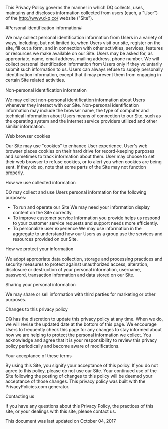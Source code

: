 This Privacy Policy governs the manner in which DQ collects, uses, maintains and discloses information collected from users (each, a "User") of the http://www.d-q.co/ website ("Site").

#Personal identification information#

We may collect personal identification information from Users in a variety of ways, including, but not limited to, when Users visit our site, register on the site, fill out a form, and in connection with other activities, services, features or resources we make available on our Site. Users may be asked for, as appropriate, name, email address, mailing address, phone number. We will collect personal identification information from Users only if they voluntarily submit such information to us. Users can always refuse to supply personally identification information, except that it may prevent them from engaging in certain Site related activities.

Non-personal identification information

We may collect non-personal identification information about Users whenever they interact with our Site. Non-personal identification information may include the browser name, the type of computer and technical information about Users means of connection to our Site, such as the operating system and the Internet service providers utilized and other similar information.

Web browser cookies

Our Site may use "cookies" to enhance User experience. User's web browser places cookies on their hard drive for record-keeping purposes and sometimes to track information about them. User may choose to set their web browser to refuse cookies, or to alert you when cookies are being sent. If they do so, note that some parts of the Site may not function properly.

How we use collected information

DQ may collect and use Users personal information for the following purposes:
 - To run and operate our Site
We may need your information display content on the Site correctly.
 - To improve customer service
Information you provide helps us respond to your customer service requests and support needs more efficiently.
 - To personalize user experience
We may use information in the aggregate to understand how our Users as a group use the services and resources provided on our Site.

How we protect your information

We adopt appropriate data collection, storage and processing practices and security measures to protect against unauthorized access, alteration, disclosure or destruction of your personal information, username, password, transaction information and data stored on our Site.

Sharing your personal information

We may share or sell information with third parties for marketing or other purposes.

Changes to this privacy policy

DQ has the discretion to update this privacy policy at any time. When we do, we will revise the updated date at the bottom of this page. We encourage Users to frequently check this page for any changes to stay informed about how we are helping to protect the personal information we collect. You acknowledge and agree that it is your responsibility to review this privacy policy periodically and become aware of modifications.

Your acceptance of these terms

By using this Site, you signify your acceptance of this policy. If you do not agree to this policy, please do not use our Site. Your continued use of the Site following the posting of changes to this policy will be deemed your acceptance of those changes. This privacy policy was built with the PrivacyPolicies.com generator.

Contacting us

If you have any questions about this Privacy Policy, the practices of this site, or your dealings with this site, please contact us.

This document was last updated on October 04, 2017
